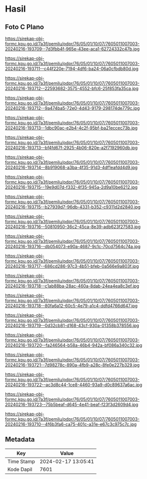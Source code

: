 # Hasil

## Foto C Plano

https://sirekap-obj-formc.kpu.go.id/7a3f/pemilu/pdpr/76/05/01/10/07/7605011007003-20240216-193709--7d3fbb4f-965e-43ee-aca1-62724332c47b.jpg

https://sirekap-obj-formc.kpu.go.id/7a3f/pemilu/pdpr/76/05/01/10/07/7605011007003-20240216-193711--c44f220e-7194-4df6-ba24-06a0cfbdb80d.jpg

https://sirekap-obj-formc.kpu.go.id/7a3f/pemilu/pdpr/76/05/01/10/07/7605011007003-20240216-193712--22593682-3575-4552-bfc6-25f853fa35ca.jpg

https://sirekap-obj-formc.kpu.go.id/7a3f/pemilu/pdpr/76/05/01/10/07/7605011007003-20240216-193712--9a474ba5-72e0-4d43-9179-298174de779c.jpg

https://sirekap-obj-formc.kpu.go.id/7a3f/pemilu/pdpr/76/05/01/10/07/7605011007003-20240216-193713--1dbc90ac-e2b4-4c2f-95bf-ba21eccec73b.jpg

https://sirekap-obj-formc.kpu.go.id/7a3f/pemilu/pdpr/76/05/01/10/07/7605011007003-20240216-193713--bf4fd67f-2925-4b06-820e-a2f7192960db.jpg

https://sirekap-obj-formc.kpu.go.id/7a3f/pemilu/pdpr/76/05/01/10/07/7605011007003-20240216-193714--8b919068-a3ba-4f35-91d3-4df1eafdd4d9.jpg

https://sirekap-obj-formc.kpu.go.id/7a3f/pemilu/pdpr/76/05/01/10/07/7605011007003-20240216-193715--19e9d07d-f332-4f35-945a-2d9a10be6212.jpg

https://sirekap-obj-formc.kpu.go.id/7a3f/pemilu/pdpr/76/05/01/10/07/7605011007003-20240216-193715--b27939d7-96db-4331-b352-c9311d2d2840.jpg

https://sirekap-obj-formc.kpu.go.id/7a3f/pemilu/pdpr/76/05/01/10/07/7605011007003-20240216-193716--50810950-36c2-45ca-8e39-adb623f27583.jpg

https://sirekap-obj-formc.kpu.go.id/7a3f/pemilu/pdpr/76/05/01/10/07/7605011007003-20240216-193716--db054073-e90a-4687-9c1c-70cd7564c74a.jpg

https://sirekap-obj-formc.kpu.go.id/7a3f/pemilu/pdpr/76/05/01/10/07/7605011007003-20240216-193717--686cd286-97c3-4b51-bfeb-0a566e9a803f.jpg

https://sirekap-obj-formc.kpu.go.id/7a3f/pemilu/pdpr/76/05/01/10/07/7605011007003-20240216-193718--c1ab88ba-28ac-460a-8dab-24ea4ea8c3ef.jpg

https://sirekap-obj-formc.kpu.go.id/7a3f/pemilu/pdpr/76/05/01/10/07/7605011007003-20240216-193718--80fa6a12-60c5-4e79-a1c4-ddfd4766d647.jpg

https://sirekap-obj-formc.kpu.go.id/7a3f/pemilu/pdpr/76/05/01/10/07/7605011007003-20240216-193719--0d32cb81-d168-43cf-930a-01358b378556.jpg

https://sirekap-obj-formc.kpu.go.id/7a3f/pemilu/pdpr/76/05/01/10/07/7605011007003-20240216-193720--fa246564-b58a-46b4-942a-bf086a340c32.jpg

https://sirekap-obj-formc.kpu.go.id/7a3f/pemilu/pdpr/76/05/01/10/07/7605011007003-20240216-193721--7d98278c-890a-4fb9-a28c-8fe0e227b329.jpg

https://sirekap-obj-formc.kpu.go.id/7a3f/pemilu/pdpr/76/05/01/10/07/7605011007003-20240216-193722--ac3d8c44-1ce8-4460-93a9-d0c89637a6ac.jpg

https://sirekap-obj-formc.kpu.go.id/7a3f/pemilu/pdpr/76/05/01/10/07/7605011007003-20240216-193723--75b5beaf-d645-4e41-beaf-f23f3d2609d4.jpg

https://sirekap-obj-formc.kpu.go.id/7a3f/pemilu/pdpr/76/05/01/10/07/7605011007003-20240216-193710--4f6b3fa6-ca75-401c-a31e-e67c3c975c7c.jpg


## Metadata

| Key        | Value               |
| ---------- | ------------------- |
| Time Stamp | 2024-02-17 13:05:41 |
| Kode Dapil | 7601                |



